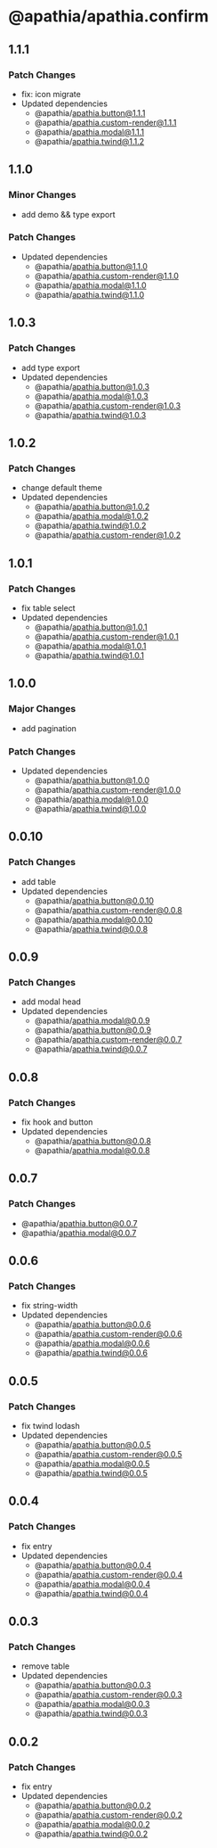 # @apathia/apathia.confirm

## 1.1.1

### Patch Changes

- fix: icon migrate
- Updated dependencies
  - @apathia/apathia.button@1.1.1
  - @apathia/apathia.custom-render@1.1.1
  - @apathia/apathia.modal@1.1.1
  - @apathia/apathia.twind@1.1.2

## 1.1.0

### Minor Changes

- add demo && type export

### Patch Changes

- Updated dependencies
  - @apathia/apathia.button@1.1.0
  - @apathia/apathia.custom-render@1.1.0
  - @apathia/apathia.modal@1.1.0
  - @apathia/apathia.twind@1.1.0

## 1.0.3

### Patch Changes

- add type export
- Updated dependencies
  - @apathia/apathia.button@1.0.3
  - @apathia/apathia.modal@1.0.3
  - @apathia/apathia.custom-render@1.0.3
  - @apathia/apathia.twind@1.0.3

## 1.0.2

### Patch Changes

- change default theme
- Updated dependencies
  - @apathia/apathia.button@1.0.2
  - @apathia/apathia.modal@1.0.2
  - @apathia/apathia.twind@1.0.2
  - @apathia/apathia.custom-render@1.0.2

## 1.0.1

### Patch Changes

- fix table select
- Updated dependencies
  - @apathia/apathia.button@1.0.1
  - @apathia/apathia.custom-render@1.0.1
  - @apathia/apathia.modal@1.0.1
  - @apathia/apathia.twind@1.0.1

## 1.0.0

### Major Changes

- add pagination

### Patch Changes

- Updated dependencies
  - @apathia/apathia.button@1.0.0
  - @apathia/apathia.custom-render@1.0.0
  - @apathia/apathia.modal@1.0.0
  - @apathia/apathia.twind@1.0.0

## 0.0.10

### Patch Changes

- add table
- Updated dependencies
  - @apathia/apathia.button@0.0.10
  - @apathia/apathia.custom-render@0.0.8
  - @apathia/apathia.modal@0.0.10
  - @apathia/apathia.twind@0.0.8

## 0.0.9

### Patch Changes

- add modal head
- Updated dependencies
  - @apathia/apathia.modal@0.0.9
  - @apathia/apathia.button@0.0.9
  - @apathia/apathia.custom-render@0.0.7
  - @apathia/apathia.twind@0.0.7

## 0.0.8

### Patch Changes

- fix hook and button
- Updated dependencies
  - @apathia/apathia.button@0.0.8
  - @apathia/apathia.modal@0.0.8

## 0.0.7

### Patch Changes

- @apathia/apathia.button@0.0.7
- @apathia/apathia.modal@0.0.7

## 0.0.6

### Patch Changes

- fix string-width
- Updated dependencies
  - @apathia/apathia.button@0.0.6
  - @apathia/apathia.custom-render@0.0.6
  - @apathia/apathia.modal@0.0.6
  - @apathia/apathia.twind@0.0.6

## 0.0.5

### Patch Changes

- fix twind lodash
- Updated dependencies
  - @apathia/apathia.button@0.0.5
  - @apathia/apathia.custom-render@0.0.5
  - @apathia/apathia.modal@0.0.5
  - @apathia/apathia.twind@0.0.5

## 0.0.4

### Patch Changes

- fix entry
- Updated dependencies
  - @apathia/apathia.button@0.0.4
  - @apathia/apathia.custom-render@0.0.4
  - @apathia/apathia.modal@0.0.4
  - @apathia/apathia.twind@0.0.4

## 0.0.3

### Patch Changes

- remove table
- Updated dependencies
  - @apathia/apathia.button@0.0.3
  - @apathia/apathia.custom-render@0.0.3
  - @apathia/apathia.modal@0.0.3
  - @apathia/apathia.twind@0.0.3

## 0.0.2

### Patch Changes

- fix entry
- Updated dependencies
  - @apathia/apathia.button@0.0.2
  - @apathia/apathia.custom-render@0.0.2
  - @apathia/apathia.modal@0.0.2
  - @apathia/apathia.twind@0.0.2
